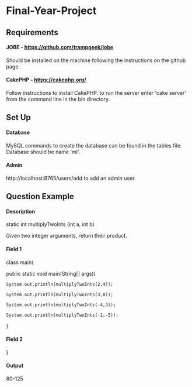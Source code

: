 # Final-Year-Project

## Requirements
#### JOBE - https://github.com/trampgeek/jobe
Should be installed on the machine following the instructions on the github page.

#### CakePHP - https://cakephp.org/
Follow instructions to install CakePHP. to run the server enter 'cake server' from the command line in the bin directory.

## Set Up
#### Database
MySQL commands to create the database can be found in the tables file. Database should be name 'ml'.

#### Admin
http://localhost:8765/users/add to add an admin user.

## Question Example
#### Description
static int  multiplyTwoInts  (int a, int b)

Given two integer arguments, return their product.

#### Field 1
class main{

  public static void main(String[] args){
  
    System.out.println(multiplyTwoInts(2,4));
    
    System.out.println(multiplyTwoInts(3,0));
    
    System.out.println(multiplyTwoInts(-4,3));
    
    System.out.println(multiplyTwoInts(-1,-5));
    
  }

#### Field 2
}

#### Output
80-125
